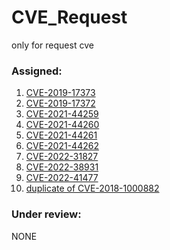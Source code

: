 # CVE_Request
only for request cve

### Assigned:

1. [CVE-2019-17373](https://github.com/zer0yu/CVE_Request/blob/master/netgear/Netgear_web_interface_exists_authentication_bypass.md)
2. [CVE-2019-17372](https://github.com/zer0yu/CVE_Request/blob/master/netgear/netgear_cgi_unauthorized_access_vulnerability.md)
3. [CVE-2021-44259](https://github.com/zer0yu/CVE_Request/blob/master/WAVLINK/WAVLINK_AC1200_unauthorized_access_vulnerability_second.md)
4. [CVE-2021-44260](https://github.com/zer0yu/CVE_Request/blob/master/WAVLINK/WAVLINK_AC1200_unauthorized_access_vulnerability_first.md)
5. [CVE-2021-44261](https://github.com/zer0yu/CVE_Request/blob/master/netgear/Netgear_W104_unauthorized_access_vulnerability_first.md)
6. [CVE-2021-44262](https://github.com/zer0yu/CVE_Request/blob/master/netgear/Netgear_W104_unauthorized_access_vulnerability_second.md)
7. [CVE-2022-31827](./MonstaFTP/MonstaFTP_v2_10_3_SSRF.md)
8. [CVE-2022-38931](https://github.com/zer0yu/CVE_Request/blob/master/baijiacms/baijiacmsv4_ssrf.md)
9. [CVE-2022-41477](https://github.com/zer0yu/CVE_Request/blob/master/Webid/WeBid_ssrf.md)
10. [duplicate of CVE-2018-1000882](https://github.com/zer0yu/CVE_Request/blob/master/Webid/WeBid_Path_Traversal.md)

### Under review:

NONE
